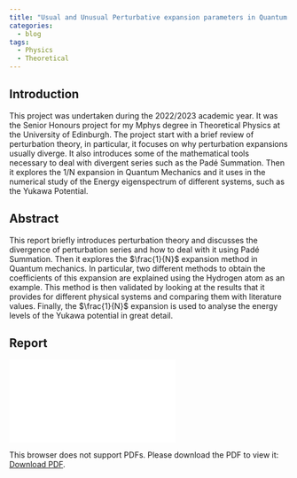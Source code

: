 ```yaml
---
title: "Usual and Unusual Perturbative expansion parameters in Quantum Mechanics"
categories:
  - blog
tags:
  - Physics
  - Theoretical
---
```

## Introduction
This project was undertaken during the 2022/2023 academic year. It was the Senior Honours project for my Mphys degree in Theoretical Physics at the University of Edinburgh. The project start with a brief review of perturbation theory, in particular, it focuses on why perturbation expansions usually diverge. It also introduces some of the mathematical tools necessary to deal with divergent series such as the Padé Summation. Then it explores the 1/N expansion in Quantum Mechanics and it uses in the numerical study of the Energy eigenspectrum of different systems, such as the Yukawa Potential.

## Abstract 
This report briefly introduces perturbation theory and discusses the divergence of perturbation series and how to deal with it using Padé Summation. Then it explores the $\frac{1}{N}$ expansion method in Quantum mechanics. In particular, two different methods to obtain the coefficients of this expansion are explained using the Hydrogen atom as an example. This method is then validated by looking at the results that it provides for different physical systems and comparing them with literature values. Finally, the $\frac{1}{N}$ expansion is used to analyse the energy levels of the Yukawa potential in great detail.
## Report
<object data="/assets/Lab_Report_2.pdf" type="application/pdf" width="750px" height="750px">
    <embed src="/assets/Lab_Report_2.pdf" type="application/pdf">
        <p>This browser does not support PDFs. Please download the PDF to view it: <a href=/assets/Lab_Report_2.pdf">Download PDF</a>.</p>
    </embed>
</object>

